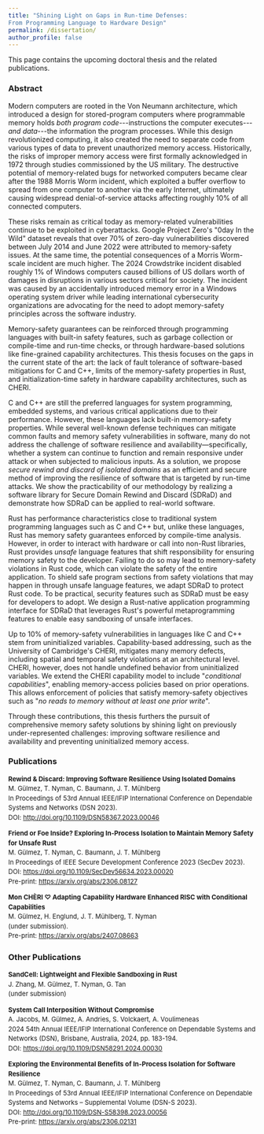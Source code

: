 ```yaml
---
title: "Shining Light on Gaps in Run-time Defenses: 
From Programming Language to Hardware Design"
permalink: /dissertation/
author_profile: false
---
```

This page contains the upcoming doctoral thesis and the related publications. 
### Abstract 

Modern computers are rooted in the Von Neumann architecture, which introduced a design for stored-program computers where programmable memory holds *both program code*---instructions the computer executes---*and data*---the information the program processes. While this design revolutionized computing, it also created the need to separate code from various types of data to prevent unauthorized memory access.
Historically, the risks of improper memory access were first formally acknowledged in 1972 through studies commissioned by the US military.
The destructive potential of memory-related bugs for networked computers became clear after the 1988 Morris Worm incident, which exploited a buffer overflow to spread from one computer to another via the early Internet, ultimately causing widespread denial-of-service attacks affecting roughly 10% of all connected computers.

These risks remain as critical today as memory-related vulnerabilities continue to be exploited in cyberattacks. Google Project Zero's "0day In the Wild" dataset reveals that over 70% of zero-day vulnerabilities discovered between July 2014 and June 2022 were attributed to memory-safety issues. At the same time, the potential consequences of a Morris Worm-scale incident are much higher. The 2024 Crowdstrike incident disabled roughly 1% of Windows computers caused billions of US dollars worth of damages in disruptions in various sectors critical for society. The incident was caused by an accidentally introduced memory error in a Windows operating system driver while leading international cybersecurity organizations are advocating for the need to adopt memory-safety principles across the software industry. 

Memory-safety guarantees can be reinforced through programming languages with built-in safety features, such as garbage collection or compile-time and run-time checks, or through hardware-based solutions like fine-grained capability architectures.
This thesis focuses on the gaps in the current state of the art: the lack of fault tolerance of software-based mitigations for C and C++,
limits of the memory-safety properties in Rust, and initialization-time safety in hardware capability architectures, such as CHERI.

C and C++ are still the preferred languages for system programming, embedded systems, and various critical applications due to their performance. However, these languages lack built-in memory-safety properties.
While several well-known defense techniques can mitigate common faults and memory safety vulnerabilities in software, many do not address the challenge of software resilience and availability—specifically, whether a system can continue to function and remain responsive under attack or when subjected to malicious inputs. As a solution, we propose *secure rewind and discard of isolated domains* as an efficient and secure method of improving the resilience of software that is targeted by run-time attacks. 
We show the practicability of our methodology by realizing a software library for Secure Domain Rewind and Discard (SDRaD) and demonstrate how SDRaD can be applied to real-world software. 

Rust has performance characteristics close to traditional system programming languages such as C and C++ but, unlike these languages, Rust has memory safety guarantees enforced by compile-time analysis. However, in order to interact with hardware or call into non-Rust libraries, Rust provides *unsafe* language features that shift responsibility for ensuring memory safety to the
developer. Failing to do so may lead to memory-safety violations in Rust code, which can violate the safety of the entire application. To shield safe program sections from safety violations that may happen in through unsafe language features, we adapt SDRaD to protect Rust code. To be practical, security features such as SDRaD must be easy for developers to adopt. We design a Rust-native application programming interface for SDRaD that leverages Rust's powerful metaprogramming features to enable easy sandboxing of unsafe interfaces.

Up to 10% of memory-safety vulnerabilities in languages like C and C++ stem from uninitialized variables. Capability-based addressing, such as the University of Cambridge's CHERI, mitigates many memory defects, including spatial and temporal safety violations at an architectural level. CHERI, however, does not handle undefined behavior from uninitialized variables. We extend the CHERI capability model to include "*conditional capabilities*", enabling memory-access policies based on prior operations. This allows enforcement of policies that satisfy memory-safety objectives such as "*no reads to memory without at least one prior write*".

Through these contributions, this thesis furthers the pursuit of comprehensive memory safety solutions by shining light on previously under-represented challenges: improving software resilience and availability and preventing uninitialized memory access.

<h3>Publications</h3>
<div style="font-size: small; line-height: 1.5;">
    <p>
        <strong>Rewind & Discard: Improving Software Resilience Using Isolated Domains</strong><br>
        M. Gülmez, T. Nyman, C. Baumann, J. T. Mühlberg<br>
        In Proceedings of 53rd Annual IEEE/IFIP International Conference on Dependable Systems and Networks (DSN 2023).<br>
        DOI: <a href="http://doi.org/10.1109/DSN58367.2023.00046" target="_blank">http://doi.org/10.1109/DSN58367.2023.00046</a>
    </p>
    <p>
        <strong>Friend or Foe Inside? Exploring In-Process Isolation to Maintain Memory Safety for Unsafe Rust</strong><br>
        M. Gülmez, T. Nyman, C. Baumann, J. T. Mühlberg<br>
        In Proceedings of IEEE Secure Development Conference 2023 (SecDev 2023).<br>
        DOI: <a href="https://doi.org/10.1109/SecDev56634.2023.00020" target="_blank">https://doi.org/10.1109/SecDev56634.2023.00020</a><br>
        Pre-print: <a href="https://arxiv.org/abs/2306.08127" target="_blank">https://arxiv.org/abs/2306.08127</a>
    </p>
    <p>
        <strong>Mon CHÈRI ♡ Adapting Capability Hardware Enhanced RISC with Conditional Capabilities</strong><br>
        M. Gülmez, H. Englund, J. T. Mühlberg, T. Nyman<br>
        (under submission).<br>
        Pre-print: <a href="https://arxiv.org/abs/2407.08663" target="_blank">https://arxiv.org/abs/2407.08663</a>
    </p>
</div>

<h3>Other Publications</h3>
<div style="font-size: small; line-height: 1.5;">
    <p>
        <strong>SandCell: Lightweight and Flexible Sandboxing in Rust</strong><br>
        J. Zhang, M. Gülmez, T. Nyman, G. Tan <br>
        (under submission)<br>
    </p>
    <p>
        <strong>System Call Interposition Without Compromise</strong><br>
        A. Jacobs, M. Gülmez, A. Andries, S. Volckaert, A. Voulimeneas<br>
        2024 54th Annual IEEE/IFIP International Conference on Dependable Systems and Networks (DSN), Brisbane, Australia, 2024, pp. 183-194.<br>
        DOI: <a href="https://doi.org/10.1109/DSN58291.2024.00030" target="_blank">https://doi.org/10.1109/DSN58291.2024.00030</a>
    </p>
    <p>
        <strong>Exploring the Environmental Benefits of In-Process Isolation for Software Resilience</strong><br>
        M. Gülmez, T. Nyman, C. Baumann, J. T. Mühlberg<br>
        In Proceedings of 53rd Annual IEEE/IFIP International Conference on Dependable Systems and Networks – Supplemental Volume (DSN-S 2023).<br>
        DOI: <a href="http://doi.org/10.1109/DSN-S58398.2023.00056" target="_blank">http://doi.org/10.1109/DSN-S58398.2023.00056</a><br>
        Pre-print: <a href="https://arxiv.org/abs/2306.02131" target="_blank">https://arxiv.org/abs/2306.02131</a>
    </p>
</div>